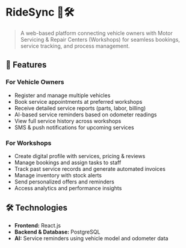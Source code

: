 # RideSync 🚗🛠️


> A web-based platform connecting vehicle owners with Motor Servicing & Repair Centers (Workshops) for seamless bookings, service tracking, and process management.

## 🌟 Features

### For Vehicle Owners
- Register and manage multiple vehicles
- Book service appointments at preferred workshops
- Receive detailed service reports (parts, labor, billing)
- AI-based service reminders based on odometer readings
- View full service history across workshops
- SMS & push notifications for upcoming services

### For Workshops
- Create digital profile with services, pricing & reviews
- Manage bookings and assign tasks to staff
- Track past service records and generate automated invoices
- Manage inventory with stock alerts
- Send personalized offers and reminders
- Access analytics and performance insights

## 🛠️ Technologies
- **Frontend:**  React.js  
- **Backend & Database:** PostgreSQL  
- **AI:** Service reminders using vehicle model and odometer data  
